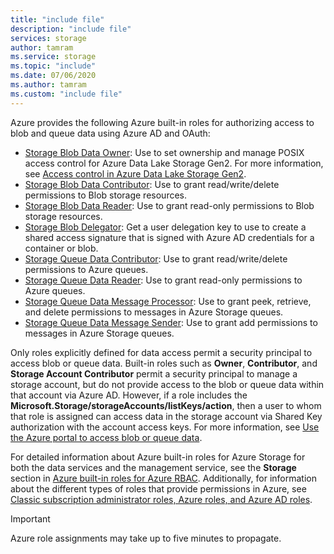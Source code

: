 ```yaml
---
title: "include file"
description: "include file"
services: storage
author: tamram
ms.service: storage
ms.topic: "include"
ms.date: 07/06/2020
ms.author: tamram
ms.custom: "include file"
---
```


Azure provides the following Azure built-in roles for authorizing access to blob and queue data using Azure AD and OAuth:

- [Storage Blob Data Owner](../articles/role-based-access-control/built-in-roles.md#storage-blob-data-owner): Use to set ownership and manage POSIX access control for Azure Data Lake Storage Gen2. For more information, see [Access control in Azure Data Lake Storage Gen2](../articles/storage/blobs/data-lake-storage-access-control.md).
- [Storage Blob Data Contributor](../articles/role-based-access-control/built-in-roles.md#storage-blob-data-contributor): Use to grant read/write/delete permissions to Blob storage resources.
- [Storage Blob Data Reader](../articles/role-based-access-control/built-in-roles.md#storage-blob-data-reader): Use to grant read-only permissions to Blob storage resources.
- [Storage Blob Delegator](../articles/role-based-access-control/built-in-roles.md#storage-blob-delegator): Get a user delegation key to use to create a shared access signature that is signed with Azure AD credentials for a container or blob.
- [Storage Queue Data Contributor](../articles/role-based-access-control/built-in-roles.md#storage-queue-data-contributor): Use to grant read/write/delete permissions to Azure queues.
- [Storage Queue Data Reader](../articles/role-based-access-control/built-in-roles.md#storage-queue-data-reader): Use to grant read-only permissions to Azure queues.
- [Storage Queue Data Message Processor](../articles/role-based-access-control/built-in-roles.md#storage-queue-data-message-processor): Use to grant peek, retrieve, and delete permissions to messages in Azure Storage queues.
- [Storage Queue Data Message Sender](../articles/role-based-access-control/built-in-roles.md#storage-queue-data-message-sender): Use to grant add permissions to messages in Azure Storage queues.

Only roles explicitly defined for data access permit a security principal to access blob or queue data. Built-in roles such as **Owner**, **Contributor**, and **Storage Account Contributor** permit a security principal to manage a storage account, but do not provide access to the blob or queue data within that account via Azure AD. However, if a role includes the **Microsoft.Storage/storageAccounts/listKeys/action**, then a user to whom that role is assigned can access data in the storage account via Shared Key authorization with the account access keys. For more information, see [Use the Azure portal to access blob or queue data](../articles/storage/common/storage-access-blobs-queues-portal.md).

For detailed information about Azure built-in roles for Azure Storage for both the data services and the management service, see the **Storage** section in [Azure built-in roles for Azure RBAC](../articles/role-based-access-control/built-in-roles.md#storage). Additionally, for information about the different types of roles that provide permissions in Azure, see [Classic subscription administrator roles, Azure roles, and Azure AD roles](../articles/role-based-access-control/rbac-and-directory-admin-roles.md).

> [!IMPORTANT]
> Azure role assignments may take up to five minutes to propagate.
